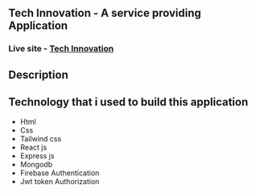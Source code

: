 ## Tech Innovation - A service providing Application

### Live site - [Tech Innovation](https://service-review-a2562.web.app)

## Description



## Technology that i used to build this application

* Html
* Css
* Tailwind css
* React js
* Express js
* Mongodb
* Firebase Authentication
* Jwt token Authorization
